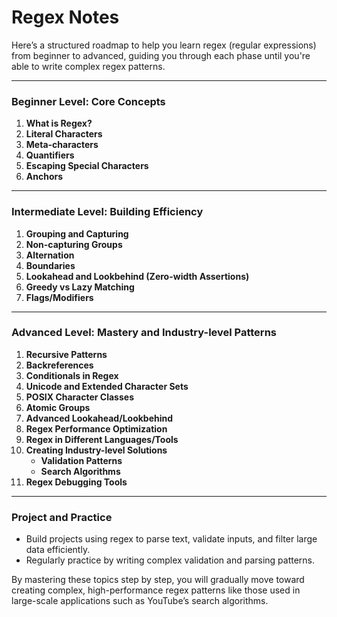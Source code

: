 # Regex Notes

Here’s a structured roadmap to help you learn regex (regular expressions) from beginner to advanced, guiding you through each phase until you're able to write complex regex patterns.

---

### **Beginner Level: Core Concepts**

1. **What is Regex?**
2. **Literal Characters**
3. **Meta-characters**
4. **Quantifiers**
5. **Escaping Special Characters**
6. **Anchors**

---

### **Intermediate Level: Building Efficiency**

1. **Grouping and Capturing**  
2. **Non-capturing Groups**  
3. **Alternation**  
4. **Boundaries**
5. **Lookahead and Lookbehind (Zero-width Assertions)**
6. **Greedy vs Lazy Matching**  
7. **Flags/Modifiers**  

---

### **Advanced Level: Mastery and Industry-level Patterns**

1. **Recursive Patterns**  
2. **Backreferences**  
3. **Conditionals in Regex**  
4. **Unicode and Extended Character Sets**  
5. **POSIX Character Classes**  
6. **Atomic Groups**  
7. **Advanced Lookahead/Lookbehind**  
8. **Regex Performance Optimization**  
9. **Regex in Different Languages/Tools**  
10. **Creating Industry-level Solutions**
    - **Validation Patterns**
    - **Search Algorithms**
11. **Regex Debugging Tools**  

---

### **Project and Practice**

- Build projects using regex to parse text, validate inputs, and filter large data efficiently.
- Regularly practice by writing complex validation and parsing patterns.

By mastering these topics step by step, you will gradually move toward creating complex, high-performance regex patterns like those used in large-scale applications such as YouTube’s search algorithms.
